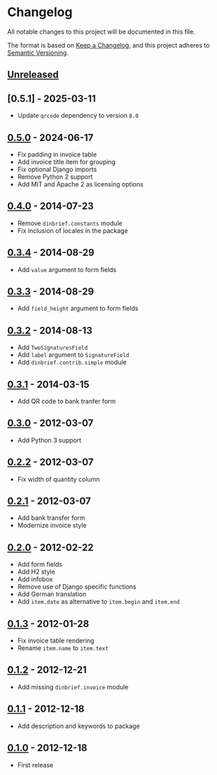 # Changelog

All notable changes to this project will be documented in this file.

The format is based on [Keep a Changelog](https://keepachangelog.com/en/1.1.0/),
and this project adheres to [Semantic Versioning](https://semver.org/spec/v2.0.0.html).

<!-- next-header -->

## [Unreleased]

## [0.5.1] - 2025-03-11

- Update `qrcode` dependency to version `8.0`

## [0.5.0] - 2024-06-17

- Fix padding in invoice table
- Add invoice title item for grouping
- Fix optional Django imports
- Remove Python 2 support
- Add MIT and Apache 2 as licensing options

## [0.4.0] - 2014-07-23

- Remove `dinbrief.constants` module
- Fix inclusion of locales in the package

## [0.3.4] - 2014-08-29

- Add `value` argument to form fields

## [0.3.3] - 2014-08-29

- Add `field_height` argument to form fields

## [0.3.2] - 2014-08-13

- Add `TwoSignaturesField`
- Add `label` argument to `SignatureField`
- Add `dinbrief.contrib.simple` module

## [0.3.1] - 2014-03-15

- Add QR code to bank tranfer form

## [0.3.0] - 2012-03-07

- Add Python 3 support

## [0.2.2] - 2012-03-07

- Fix width of quantity column

## [0.2.1] - 2012-03-07

- Add bank transfer form
- Modernize invoice style

## [0.2.0] - 2012-02-22

- Add form fields
- Add H2 style
- Add infobox
- Remove use of Django specific functions
- Add German translation
- Add `item.date` as alternative to `item.begin` and `item.end`

## [0.1.3] - 2012-01-28

- Fix invoice table rendering
- Rename `item.name` to `item.text`

## [0.1.2] - 2012-12-21

- Add missing `dinbrief.invoice` module

## [0.1.1] - 2012-12-18

- Add description and keywords to package

## [0.1.0] - 2012-12-18

- First release

<!-- next-url -->
[Unreleased]: https://github.com/bikeshedder/dinbrief/compare/v0.5.0...HEAD
[0.5.0]: https://github.com/bikeshedder/dinbrief/compare/v0.4.0...dinbrief-v0.5.0
[0.4.0]: https://github.com/bikeshedder/dinbrief/compare/v0.3.4...dinbrief-v0.4.0
[0.3.4]: https://github.com/bikeshedder/dinbrief/compare/v0.3.3...dinbrief-v0.3.4
[0.3.3]: https://github.com/bikeshedder/dinbrief/compare/v0.3.2...dinbrief-v0.3.3
[0.3.2]: https://github.com/bikeshedder/dinbrief/compare/v0.3.1...dinbrief-v0.3.2
[0.3.1]: https://github.com/bikeshedder/dinbrief/compare/v0.3.0...dinbrief-v0.3.1
[0.3.0]: https://github.com/bikeshedder/dinbrief/compare/v0.2.2...dinbrief-v0.3.0
[0.2.2]: https://github.com/bikeshedder/dinbrief/compare/v0.2.1...dinbrief-v0.2.2
[0.2.1]: https://github.com/bikeshedder/dinbrief/compare/v0.2.0...dinbrief-v0.2.1
[0.2.0]: https://github.com/bikeshedder/dinbrief/compare/v0.1.3...dinbrief-v0.2.0
[0.1.3]: https://github.com/bikeshedder/dinbrief/compare/v0.1.2...dinbrief-v0.1.3
[0.1.2]: https://github.com/bikeshedder/dinbrief/compare/v0.1.1...dinbrief-v0.1.2
[0.1.1]: https://github.com/bikeshedder/dinbrief/compare/v0.1.0...dinbrief-v0.1.1
[0.1.0]: https://github.com/bikeshedder/dinbrief/releases/tag/v0.1.0
